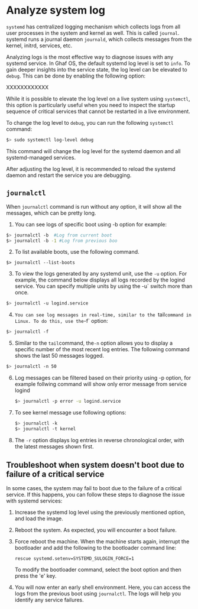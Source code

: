 # Analyze system log

`systemd` has centralized logging mechanism which collects logs from all user processes in the system and kernel as well. This is called `journal`. systemd runs a journal daemon `journald`, which collects messages from the kernel, initrd, services, etc.

Analyzing logs is the most effective way to diagnose issues with any systemd service. In Ghaf OS, the default systemd log level is set to `info`. To gain deeper insights into the service state, the log level can be elevated to `debug`. This can be done by enabling the following option:

XXXXXXXXXXXX

While it is possible to elevate the log level on a live system using `systemctl`, this option is particularly useful when you need to inspect the startup sequence of critical services that cannot be restarted in a live environment.

To change the log level to `debug`, you can run the following `systemctl` command:

```bash
$> sudo systemctl log-level debug
```

This command will change the log level for the systemd daemon and all systemd-managed services.

After adjusting the log level, it is recommended to reload the systemd daemon and restart the service you are debugging.

## `journalctl`

When `journalctl` command is run without any option, it will show all the messages, which can be pretty long.

1. You can see logs of specific boot using -b option for example:

```bash
$> journalctl -b  #Log from current boot
$> journalctl -b -1 #Log from previous boo
```

2. To list available boots, use the following command.

```
$> journalctl --list-boots
```

3. To view the logs generated by any systemd unit, use the `-u` option. For example, the command below displays all logs recorded by the logind service. You can specify multiple units by using the -u` switch more than once.

```bash
$> journalctl -u logind.service
```

4. `You can see log messages in real-time, similar to the `tail`command in Linux. To do this, use the`-f` option:

```bash
$> journalctl -f
```

5. Similar to the `tail`command, the`-n` option allows you to display a specific number of the most recent log entries. The following command shows the last 50 messages logged.

```bash
$> journalctl -n 50
```

6. Log messages can be filtered based on their priority using -p option, for example follwing command will show only error message from service logind

   ```bash
   $> journalctl -p error -u logind.service
   ```
7. To see kernel message use following options:

   ```bash
   $> journalctl -k
   $> journalctl -t kernel
   ```
8. The `-r` option displays log entries in reverse chronological order, with the latest messages shown first.

## Troubleshoot when system doesn't boot due to failure of a critical service

In some cases, the system may fail to boot due to the failure of a critical service. If this happens, you can follow these steps to diagnose the issue with systemd services:

1. Increase the systemd log level using the previously mentioned option, and load the image.
2. Reboot the system. As expected, you will encounter a boot failure.
3. Force reboot the machine. When the machine starts again, interrupt the bootloader and add the following to the bootloader command line:

   ```
   rescue systemd.setenv=SYSTEMD_SULOGIN_FORCE=1
   ```
   To modify the bootloader command, select the boot option and then press the 'e' key.
4. You will now enter an early shell environment. Here, you can access the logs from the previous boot using `journalctl`. The logs will help you identify any service failures.

